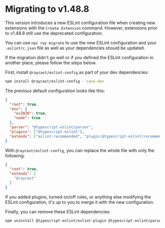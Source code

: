 # Migrating to v1.48.8

This version introduces a new ESLint configuration file when creating new extensions with the `Create Extension` command. However, extensions prior to v1.48.8 still use the deprecated configuration.

You can use `npx ray migrate` to use the new ESLint configuration and your `.eslintrc.json` file as well as your dependencies should be updated.

If the migration didn't go well or if you defined the ESLint configuration in another place, please follow the steps below.

First, install `@raycast/eslint-config` as part of your dev dependencies:

```sh
npm install @raycast/eslint-config --save-dev
```

The previous default configuration looks like this:

```json
{
  "root": true,
  "env": {
    "es2020": true,
    "node": true
  },
  "parser": "@typescript-eslint/parser",
  "plugins": ["@typescript-eslint"],
  "extends": ["eslint:recommended", "plugin:@typescript-eslint/recommended", "prettier"]
}
```

With `@raycast/eslint-config`, you can replace the whole file with only the following:

```json
{
  "root": true,
  "extends": [
    "@raycast"
  ]
}
```

If you added plugins, turned on/off rules, or anything else modifying the ESLint configuration, it's up to you to merge it with the new configuration.

Finally, you can remove these ESLint dependencies:

```sh
npm uninstall @typescript-eslint/eslint-plugin @typescript-eslint/parser eslint-config-prettier
```